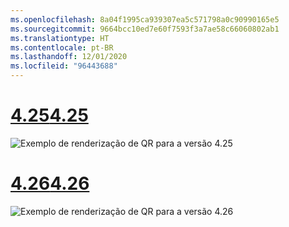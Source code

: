 ```yaml
---
ms.openlocfilehash: 8a04f1995ca939307ea5c571798a0c90990165e5
ms.sourcegitcommit: 9664bcc10ed7e60f7593f3a7ae58c66060802ab1
ms.translationtype: HT
ms.contentlocale: pt-BR
ms.lasthandoff: 12/01/2020
ms.locfileid: "96443688"
---
```

# <a name="425"></a>[<span data-ttu-id="a387d-101">4.25</span><span class="sxs-lookup"><span data-stu-id="a387d-101">4.25</span></span>](#tab/425)

![Exemplo de renderização de QR para a versão 4.25](../images/unreal-qr-render.PNG)

# <a name="426"></a>[<span data-ttu-id="a387d-103">4.26</span><span class="sxs-lookup"><span data-stu-id="a387d-103">4.26</span></span>](#tab/426)

![Exemplo de renderização de QR para a versão 4.26](../images/qr-codes-img-02.png)
